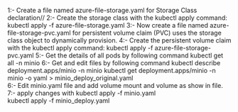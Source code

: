 1:- Create a file named azure-file-storage.yaml for Storage Class declaration// 
2:- Create the storage class with the kubectl apply command:
    kubectl apply -f azure-file-storage.yaml
3:- Now create a file named azure-file-storage-pvc.yaml for persistent volume claim (PVC) uses the storage class object to dynamically provision.
4:- Create the persistent volume claim with the kubectl apply command:
    kubectl apply -f azure-file-storage-pvc.yaml
5:- Get the details of all pods by following command
    kubectl get all -n minio
6:- Get and edit files by following command
    kubectl describe deployment.apps/minio -n minio
    kubectl get deployment.apps/minio -n minio -o yaml > minio_deploy_original.yaml    
6:- Edit minio.yaml file and add volume mount and volume as show in file.
7:- apply changes with kubectl apply -f minio.yaml     
    kubectl apply -f minio_deploy.yaml 

            

